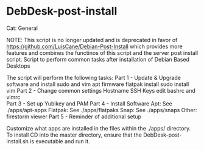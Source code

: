 # DebDesk-post-install
Cat: General

NOTE: This script is no longer updated and is deprecated in favor of https://github.com/LuisCane/Debian-Post-Install which provides more features and combines the functinos of this script and the server post install script.
Script to perform common tasks after installation of Debian Based Desktops

The script will perform the following tasks:
Part 1 - Update & Upgrade software and install sudo and vim
   apt
   firmware
   flatpak
   install sudo
   install vim
Part 2 - Change common settings
   Hostname
   SSH Keys
   edit bashrc and vimrc   
Part 3 - Set up Yubikey and PAM
Part 4 - Install Software
   Apt: See ./apps/apt-apps
   Flatpak: See ./apps/flatpaks
   Snap: See ./apps/snaps
   Other: 
       firestorm viewer
Part 5 - Reminder of additional setup

Customize what apps are installed in the files within the ./apps/ directory.
To install CD into the master directory, ensure that the DebDesk-post-install.sh is executable and run it.
